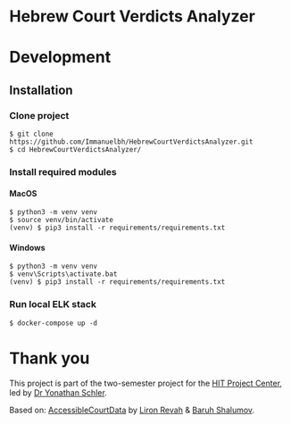 # Hebrew Court Verdicts Analyzer


# Development
## Installation
### Clone project
```
$ git clone https://github.com/Immanuelbh/HebrewCourtVerdictsAnalyzer.git
$ cd HebrewCourtVerdictsAnalyzer/
```
### Install required modules
#### MacOS
```
$ python3 -m venv venv
$ source venv/bin/activate
(venv) $ pip3 install -r requirements/requirements.txt
```
#### Windows
```
$ python3 -m venv venv
$ venv\Scripts\activate.bat
(venv) $ pip3 install -r requirements/requirements.txt
```
### Run local ELK stack
```
$ docker-compose up -d
```


# Thank you
This project is part of the two-semester project for the [HIT Project Center](http://www.hitprojectscenter.com/), led by [Dr Yonathan Schler](https://www.hit.ac.il/faculty_staff/%D7%99%D7%94%D7%95%D7%A0%D7%AA%D7%9F_%D7%A9%D7%9C%D7%A8).

Based on: [AccessibleCourtData](https://github.com/liron7722/AccessibleCourtData) by [Liron Revah](https://github.com/liron7722) & [Baruh Shalumov](https://github.com/bstyle4ever).
